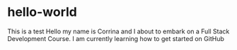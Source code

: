 # hello-world
This is a test
Hello my name is Corrina and I about to embark on a Full Stack Development Course. I am currently learning how to get started on GitHub
